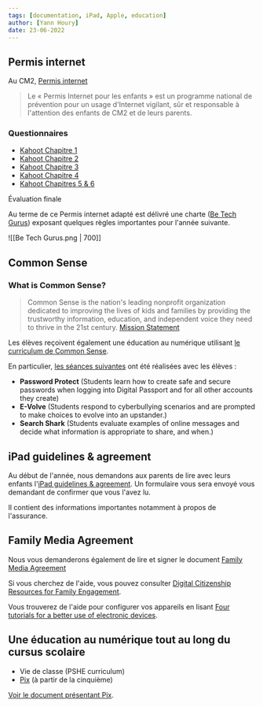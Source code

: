 ```yaml
---
tags: [documentation, iPad, Apple, education]
author: [Yann Houry]
date: 23-06-2022
---
```


## Permis internet
Au CM2, [Permis internet](https://docs.google.com/document/d/1WZl1lxRfS8VCytJQ3WypHCp6Fs7k1f1G8VrUdCQekvM/edit)

> Le « Permis Internet pour les enfants » est un programme national de prévention pour un usage d'Internet vigilant, sûr et responsable à l'attention des enfants de CM2 et de leurs parents.

### Questionnaires
- [Kahoot Chapitre 1](https://create.kahoot.it/share/chapitre-1/a6da2a67-c9fd-4b01-bcb0-cd0450503cca)
- [Kahoot Chapitre 2](https://create.kahoot.it/share/chapitre-2/ae7089b1-effe-4aaf-933e-5df0873bc094)
- [Kahoot Chapitre 3](https://create.kahoot.it/details/0f490199-1b25-4ecd-b0c9-cb40705604bb)
- [Kahoot Chapitre 4](https://create.kahoot.it/details/92732e0a-a5e2-4754-8756-98cac0e01450)
- [Kahoot Chapitres 5 & 6](https://create.kahoot.it/details/09189b22-8536-4169-9608-d0a493d5b952)

Évaluation finale

Au terme de ce Permis internet adapté est délivré une charte ([Be Tech Gurus](https://drive.google.com/file/d/1U_AmU8qMXsMedvdOAwU7cYWSOnCCMktn/view?usp=sharing)) exposant quelques règles importantes pour l'année suivante.

![[Be Tech Gurus.png | 700]]

## Common Sense
### What is Common Sense?
> Common Sense is the nation's leading nonprofit organization dedicated to improving the lives of kids and families by providing the trustworthy information, education, and independent voice they need to thrive in the 21st century. [Mission Statement](https://docs.google.com/presentation/d/1nsyOS2C9gHrnnPEoNtczkQlUhkC0U5igutW4KvDqCQQ/edit#slide=id.g7d5e0f8ecb_0_4007)

Les élèves reçoivent également une éducation au numérique utilisant [le curriculum de Common Sense](https://www.commonsense.org/education/digital-citizenship/curriculum).

En particulier, [les séances suivantes](https://www.commonsense.org/education/digital-passport) ont été réalisées avec les élèves :

- **Password Protect** (Students learn how to create safe and secure passwords when logging into Digital Passport and for all other accounts they create)
- **E-Volve** (Students respond to cyberbullying scenarios and are prompted to make choices to evolve into an upstander.)
- **Search Shark** (Students evaluate examples of online messages and decide what information is appropriate to share, and when.)

## iPad guidelines & agreement
Au début de l'année, nous demandons aux parents de lire avec leurs enfants l'[iPad guidelines & agreement](https://drive.google.com/drive/u/0/folders/106qSPIJHBLh_pCiWJU1P3GGnbjIeeghB). Un formulaire vous sera envoyé vous demandant de confirmer que vous l'avez lu.

Il contient des informations importantes notamment à propos de l'assurance.

## Family Media Agreement
Nous vous demanderons également de lire et signer le document [Family Media Agreement](https://www.commonsensemedia.org/sites/default/files/featured-content/files/common_sense_family_media_agreement.pdf)

Si vous cherchez de l'aide, vous pouvez consulter [Digital Citizenship Resources for Family Engagement](https://www.commonsense.org/education/family-resources).

Vous trouverez de l'aide pour configurer vos appareils en lisant [Four tutorials for a better use of electronic devices](https://docs.google.com/document/d/13hareQVIocwF38e_kvmLFhOvapg1y7T4k5ONcyTO9l0/edit#).

## Une éducation au numérique tout au long du cursus scolaire
- Vie de classe (PSHE curriculum)
- [Pix](https://pix.fr/) (à partir de la cinquième)

[Voir le document présentant Pix](https://docs.google.com/document/d/14Gk84lEY_oL6DSf-n3fY9NxE7_wWtC1HnMSYza5bzdo/edit?usp=sharing).